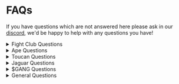 # FAQs

If you have questions which are not answered here please ask in our [discord](https://discord.com/invite/apegang), we'd be happy to help with any questions you have!

<details>

<summary>Fight Club Questions</summary>

### [How do I play in Fight Club?](how-do-i-play-in-fight-club.md)

</details>

<details>

<summary>Ape Questions</summary>

### [Why are there 8,300 Apes on Opensea and not 10,000?](why-are-there-8-300-apes-on-opensea-and-not-10-000.md)

### [What happened to the unmigrated Apes?](what-happened-to-the-unmigrated-apes.md)

### [Which Ape traits are good for fighting?](which-ape-traits-are-good-for-fighting.md)

### [What does "migrate my Apes" mean?](why-are-there-8-300-apes-on-opensea-and-not-10-000.md)

### [How do I check if an Ape can claim a Jaguar?](how-do-i-check-if-an-ape-can-claim-a-jaguar.md)

</details>

<details>

<summary>Toucan Questions</summary>

### [How do I burn my Toucans?](how-do-i-burn-my-toucans.md)

### [Which Toucan traits are good for fighting?](which-toucan-traits-are-good-for-fighting.md)

</details>

<details>

<summary>Jaguar Questions</summary>

### [How do I check if an Ape can claim a Jaguar?](how-do-i-check-if-an-ape-can-claim-a-jaguar.md)

### [How many breeds does my Jaguar have remaining?](how-many-breeds-does-my-jaguar-have-remaining.md)

</details>

<details>

<summary>$GANG Questions</summary>

### [Where do I see my $GANG balance and how do I claim it?](where-do-i-see-my-usdgang-balance-and-how-do-i-claim-it.md)

### [How do I add the $GANG token to metamask?](how-do-i-add-the-usdgang-token-to-metamask.md)

</details>

<details>

<summary>General Questions</summary>

### [What does "migrate my Apes" mean?](why-are-there-8-300-apes-on-opensea-and-not-10-000.md)

### [Are the founders doxxed?](are-the-founders-doxxed.md)

### [Is there a roadmap?](is-there-a-roadmap.md)

</details>
